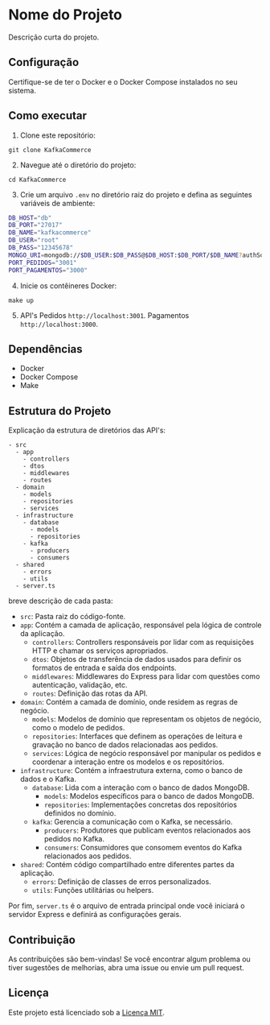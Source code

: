 # Nome do Projeto

Descrição curta do projeto.

## Configuração

Certifique-se de ter o Docker e o Docker Compose instalados no seu sistema.

## Como executar

1. Clone este repositório:

```shell
git clone KafkaCommerce
```

2. Navegue até o diretório do projeto:

```shell
cd KafkaCommerce
```
3. Crie um arquivo `.env` no diretório raiz do projeto e defina as seguintes variáveis de ambiente:

```bash
DB_HOST="db"
DB_PORT="27017"
DB_NAME="kafkacommerce"
DB_USER="root"
DB_PASS="12345678"
MONGO_URI=mongodb://$DB_USER:$DB_PASS@$DB_HOST:$DB_PORT/$DB_NAME?authSource=admin
PORT_PEDIDOS="3001"
PORT_PAGAMENTOS="3000"
```
4. Inicie os contêineres Docker:

```shell
make up
```

5. API's
  Pedidos `http://localhost:3001`.
  Pagamentos `http://localhost:3000`.

## Dependências

- Docker
- Docker Compose
- Make

## Estrutura do Projeto

Explicação da estrutura de diretórios das API's:
```
- src
  - app
    - controllers
    - dtos
    - middlewares
    - routes
  - domain
    - models
    - repositories
    - services
  - infrastructure
    - database
      - models
      - repositories
    - kafka
      - producers
      - consumers
  - shared
    - errors
    - utils
  - server.ts
```

breve descrição de cada pasta:

- `src`: Pasta raiz do código-fonte.
- `app`: Contém a camada de aplicação, responsável pela lógica de controle da aplicação.
  - `controllers`: Controllers responsáveis por lidar com as requisições HTTP e chamar os serviços apropriados.
  - `dtos`: Objetos de transferência de dados usados para definir os formatos de entrada e saída dos endpoints.
  - `middlewares`: Middlewares do Express para lidar com questões como autenticação, validação, etc.
  - `routes`: Definição das rotas da API.
- `domain`: Contém a camada de domínio, onde residem as regras de negócio.
  - `models`: Modelos de domínio que representam os objetos de negócio, como o modelo de pedidos.
  - `repositories`: Interfaces que definem as operações de leitura e gravação no banco de dados relacionadas aos pedidos.
  - `services`: Lógica de negócio responsável por manipular os pedidos e coordenar a interação entre os modelos e os repositórios.
- `infrastructure`: Contém a infraestrutura externa, como o banco de dados e o Kafka.
  - `database`: Lida com a interação com o banco de dados MongoDB.
    - `models`: Modelos específicos para o banco de dados MongoDB.
    - `repositories`: Implementações concretas dos repositórios definidos no domínio.
  - `kafka`: Gerencia a comunicação com o Kafka, se necessário.
    - `producers`: Produtores que publicam eventos relacionados aos pedidos no Kafka.
    - `consumers`: Consumidores que consomem eventos do Kafka relacionados aos pedidos.
- `shared`: Contém código compartilhado entre diferentes partes da aplicação.
  - `errors`: Definição de classes de erros personalizados.
  - `utils`: Funções utilitárias ou helpers.

Por fim, `server.ts` é o arquivo de entrada principal onde você iniciará o servidor Express e definirá as configurações gerais.

## Contribuição

As contribuições são bem-vindas! Se você encontrar algum problema ou tiver sugestões de melhorias, abra uma issue ou envie um pull request.

## Licença

Este projeto está licenciado sob a [Licença MIT](https://opensource.org/licenses/MIT).
